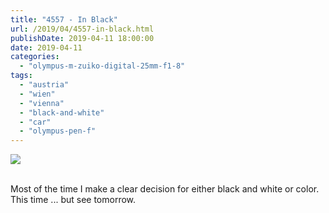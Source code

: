 ```yaml
---
title: "4557 - In Black"
url: /2019/04/4557-in-black.html
publishDate: 2019-04-11 18:00:00
date: 2019-04-11
categories: 
  - "olympus-m-zuiko-digital-25mm-f1-8"
tags: 
  - "austria"
  - "wien"
  - "vienna"
  - "black-and-white"
  - "car"
  - "olympus-pen-f"
---
```

<div class="container">
<div class="center"><a target="_blank" href="https://d25zfm9zpd7gm5.cloudfront.net/1200x1200/2018/20180125_084803_lr.jpg"><img class="webfeedsFeaturedVisual" src="https://d25zfm9zpd7gm5.cloudfront.net/0600x0600/2018/20180125_084803_lr.jpg" /></a></div>
</div>
<br />

Most of the time I make a clear decision for either black and white
or color. This time ... but see tomorrow.